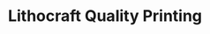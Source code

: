 ---
title: "Lithocraft Quality Printing"
url: /port-orange/lithocraft-quality-printing/
shop: copyshop
---
